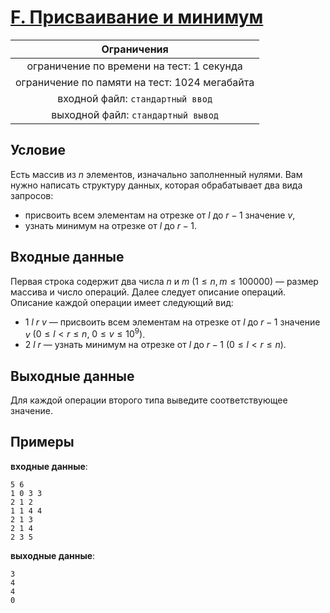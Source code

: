 # [F. Присваивание и минимум](TaskF.java)

| Ограничения                                   |
|:---------------------------------------------:|
| ограничение по времени на тест: 1 секунда     |
| ограничение по памяти на тест: 1024 мегабайта |
| входной файл: `стандартный ввод`              |
| выходной файл: `стандартный вывод`            |

## Условие

Есть массив из $n$ элементов, изначально заполненный нулями. Вам нужно написать структуру данных, которая обрабатывает два вида запросов:

* присвоить всем элементам на отрезке от $l$ до $r - 1$ значение $v$,
* узнать минимум на отрезке от $l$ до $r - 1$.

## Входные данные

Первая строка содержит два числа $n$ и $m$ $(1 \leqslant n, m \leqslant 100000)$ — размер массива и число операций. Далее следует описание операций. Описание каждой операции имеет следующий вид:

* $1~l~r~v$ — присвоить всем элементам на отрезке от $l$ до $r - 1$ значение $v$ $(0 \leqslant l < r \leqslant n, ~ 0 \leqslant v \leqslant 10^9)$.
* $2~l~r$ — узнать минимум на отрезке от $l$ до $r - 1$ $(0 \leqslant l < r \leqslant n)$.

## Выходные данные

Для каждой операции второго типа выведите соответствующее значение.

## Примеры

**входные данные**:

```text
5 6
1 0 3 3
2 1 2
1 1 4 4
2 1 3
2 1 4
2 3 5
```

**выходные данные**:

```text
3
4
4
0
```
